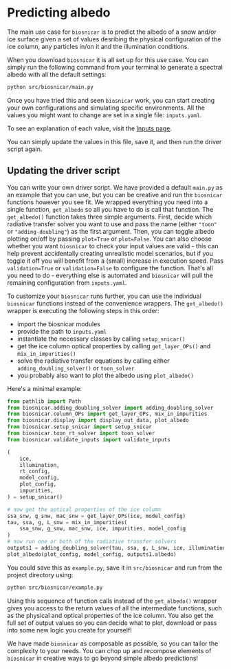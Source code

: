 # Predicting albedo

The main use case for `biosnicar` is to predict the albedo of a snow and/or ice surface given a set of values desribing the physical configuration of the ice column, any particles in/on it and the illumination conditions.

When you download `biosnicar` it is all set up for this use case. You can simply run the following command from your terminal to generate a spectral albedo with all the default settings:

```sh
python src/biosnicar/main.py
```

Once you have tried this and seen `biosnicar` work, you can start creating your own configurations and simulating specific environments. All the values you might want to change are set in a single file: `inputs.yaml`.

To see an explanation of each value, visit the [Inputs page](../guides/inputs.mdx).

You can simply update the values in this file, save it, and then run the driver script again.

## Updating the driver script

You can write your own driver script. We have provided a default `main.py` as an example that you can use, but you can be creative and run the `biosnicar` functions however you see fit. We wrapped everything you need into a single function, `get_albedo` so all you have to do is call that function. The `get_albedo()` function takes three simple arguments. First, decide which radiative transfer solver you want to use and pass the name (either `"toon"` or `"adding-doubling"`) as the first argument. Then, you can toggle albedo plotting on/off by passing `plot=True` or `plot=False`. You can also choose whether you want `biosnicar` to check your input values are valid - this can help prevent accidentally creating unrealistic model scenarios, but if you toggle it off you will benefit from a (small) increase in execution speed. Pass `validation=True` or `validation=False` to configure the function. That's all you need to do - everything else is automated and `biosnicar` will pull the remaining configuration from `inputs.yaml`.

To customize your `biosnicar` runs further, you can use the individual `biosnicar` functions instead of the convenience wrappers. The `get_albedo()` wrapper is executing the following steps in this order:

- import the biosnicar modules
- provide the path to `inputs.yaml`
- instantiate the necessary classes by calling `setup_snicar()`
- get the ice column optical properties by calling `get_layer_OPs()` and `mix_in_impurities()`
- solve the radiative transfer equations by calling either `adding_doubling_solver()` or `toon_solver`
- you probably also want to plot the albedo using `plot_albedo()`

Here's a minimal example:

```py
from pathlib import Path
from biosnicar.adding_doubling_solver import adding_doubling_solver
from biosnicar.column_OPs import get_layer_OPs, mix_in_impurities
from biosnicar.display import display_out_data, plot_albedo
from biosnicar.setup_snicar import setup_snicar
from biosnicar.toon_rt_solver import toon_solver
from biosnicar.validate_inputs import validate_inputs

(
    ice,
    illumination,
    rt_config,
    model_config,
    plot_config,
    impurities,
) = setup_snicar()

# now get the optical properties of the ice column
ssa_snw, g_snw, mac_snw = get_layer_OPs(ice, model_config)
tau, ssa, g, L_snw = mix_in_impurities(
    ssa_snw, g_snw, mac_snw, ice, impurities, model_config
)
# now run one or both of the radiative transfer solvers
outputs1 = adding_doubling_solver(tau, ssa, g, L_snw, ice, illumination, model_config)
plot_albedo(plot_config, model_config, outputs1.albedo)
```

You could save this as `example.py`, save it in `src/biosnicar` and run from the project directory using:

```sh
python src/biosnicar/example.py
```

Using this sequence of function calls instead of the `get_albedo()` wrapper gives you access to the return values of all the intermediate functions, such as the physical and optical properties of the ice column. You also get the full set of output values so you can decide what to plot, download or pass into some new logic you create for yourself!

We have made `biosnicar` as composable as possible, so you can tailor the complexity to your needs. You can chop up and recompose elements of `biosnicar` in creative ways to go beyond simple albedo predictions!